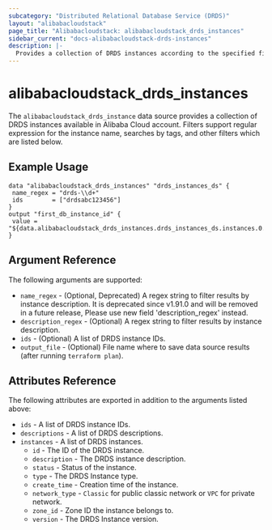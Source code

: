 ```yaml
---
subcategory: "Distributed Relational Database Service (DRDS)"
layout: "alibabacloudstack"
page_title: "Alibabacloudstack: alibabacloudstack_drds_instances"
sidebar_current: "docs-alibabacloudstack-drds-instances"
description: |-
  Provides a collection of DRDS instances according to the specified filters.
---
```


# alibabacloudstack\_drds\_instances

 The `alibabacloudstack_drds_instance` data source provides a collection of DRDS instances available in Alibaba Cloud account.
Filters support regular expression for the instance name, searches by tags, and other filters which are listed below.

## Example Usage

 ```
data "alibabacloudstack_drds_instances" "drds_instances_ds" {
  name_regex = "drds-\\d+"
  ids        = ["drdsabc123456"]
}
output "first_db_instance_id" {
  value = "${data.alibabacloudstack_drds_instances.drds_instances_ds.instances.0.id}"
}
```

## Argument Reference

The following arguments are supported:

* `name_regex` - (Optional, Deprecated) A regex string to filter results by instance description. It is deprecated since v1.91.0 and will be removed in a future release, Please use new field 'description_regex' instead.
* `description_regex` - (Optional) A regex string to filter results by instance description.
* `ids` - (Optional) A list of DRDS instance IDs.
* `output_file` - (Optional) File name where to save data source results (after running `terraform plan`).


## Attributes Reference

The following attributes are exported in addition to the arguments listed above:

* `ids` - A list of DRDS instance IDs.
* `descriptions` - A list of DRDS descriptions. 
* `instances` - A list of DRDS instances.
  * `id` - The ID of the DRDS instance.
  * `description` - The DRDS instance description.
  * `status` - Status of the instance.
  * `type` - The DRDS Instance type.
  * `create_time` - Creation time of the instance.
  * `network_type` - `Classic` for public classic network or `VPC` for private network.
  * `zone_id` - Zone ID the instance belongs to.
  * `version` - The DRDS Instance version.
